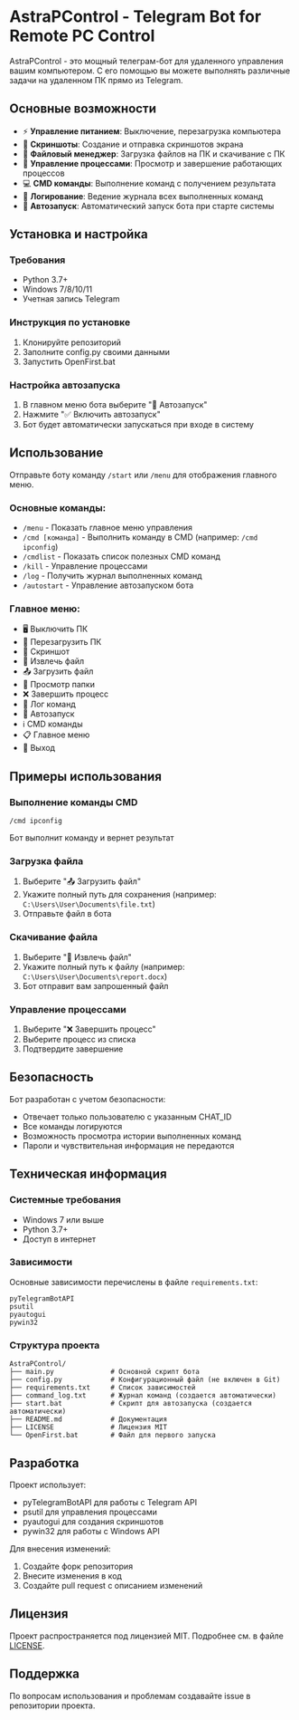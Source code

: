 # AstraPControl - Telegram Bot for Remote PC Control


AstraPControl - это мощный телеграм-бот для удаленного управления вашим компьютером. С его помощью вы можете выполнять различные задачи на удаленном ПК прямо из Telegram.

## Основные возможности

- ⚡ **Управление питанием**: Выключение, перезагрузка компьютера
- 📸 **Скриншоты**: Создание и отправка скриншотов экрана
- 📁 **Файловый менеджер**: Загрузка файлов на ПК и скачивание с ПК
- 🛑 **Управление процессами**: Просмотр и завершение работающих процессов
- 💻 **CMD команды**: Выполнение команд с получением результата
- 📝 **Логирование**: Ведение журнала всех выполненных команд
- 🚀 **Автозапуск**: Автоматический запуск бота при старте системы

## Установка и настройка

### Требования
- Python 3.7+
- Windows 7/8/10/11
- Учетная запись Telegram

### Инструкция по установке

1. Клонируйте репозиторий
2. Заполните config.py своими данными
3. Запустить OpenFirst.bat

### Настройка автозапуска
1. В главном меню бота выберите "🚀 Автозапуск"
2. Нажмите "✅ Включить автозапуск"
3. Бот будет автоматически запускаться при входе в систему

## Использование

Отправьте боту команду `/start` или `/menu` для отображения главного меню.

### Основные команды:
- `/menu` - Показать главное меню управления
- `/cmd [команда]` - Выполнить команду в CMD (например: `/cmd ipconfig`)
- `/cmdlist` - Показать список полезных CMD команд
- `/kill` - Управление процессами
- `/log` - Получить журнал выполненных команд
- `/autostart` - Управление автозапуском бота

### Главное меню:
- 🖥️ Выключить ПК
- 🔄 Перезагрузить ПК
- 📸 Скриншот
- 📁 Извлечь файл
- 📤 Загрузить файл
- 📂 Просмотр папки
- ❌ Завершить процесс
- 📝 Лог команд
- 🚀 Автозапуск
- ℹ️ CMD команды
- 📋 Главное меню
- 🛑 Выход

## Примеры использования

### Выполнение команды CMD
```
/cmd ipconfig
```
Бот выполнит команду и вернет результат

### Загрузка файла
1. Выберите "📤 Загрузить файл"
2. Укажите полный путь для сохранения (например: `C:\Users\User\Documents\file.txt`)
3. Отправьте файл в бота

### Скачивание файла
1. Выберите "📁 Извлечь файл"
2. Укажите полный путь к файлу (например: `C:\Users\User\Documents\report.docx`)
3. Бот отправит вам запрошенный файл

### Управление процессами
1. Выберите "❌ Завершить процесс"
2. Выберите процесс из списка
3. Подтвердите завершение

## Безопасность

Бот разработан с учетом безопасности:
- Отвечает только пользователю с указанным CHAT_ID
- Все команды логируются
- Возможность просмотра истории выполненных команд
- Пароли и чувствительная информация не передаются

## Техническая информация

### Системные требования
- Windows 7 или выше
- Python 3.7+
- Доступ в интернет

### Зависимости
Основные зависимости перечислены в файле `requirements.txt`:
```
pyTelegramBotAPI
psutil
pyautogui
pywin32
```

### Структура проекта
```
AstraPControl/
├── main.py              # Основной скрипт бота
├── config.py            # Конфигурационный файл (не включен в Git)
├── requirements.txt     # Список зависимостей
├── command_log.txt      # Журнал команд (создается автоматически)
├── start.bat            # Скрипт для автозапуска (создается автоматически)
├── README.md            # Документация
├── LICENSE              # Лицензия MIT
└── OpenFirst.bat        # Файл для первого запуска
```

## Разработка

Проект использует:
- pyTelegramBotAPI для работы с Telegram API
- psutil для управления процессами
- pyautogui для создания скриншотов
- pywin32 для работы с Windows API

Для внесения изменений:
1. Создайте форк репозитория
2. Внесите изменения в код
3. Создайте pull request с описанием изменений

## Лицензия

Проект распространяется под лицензией MIT. Подробнее см. в файле [LICENSE](LICENSE).

## Поддержка

По вопросам использования и проблемам создавайте issue в репозитории проекта.